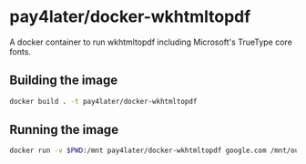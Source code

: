 # pay4later/docker-wkhtmltopdf

A docker container to run wkhtmltopdf including Microsoft's TrueType core fonts.

## Building the image

```sh
docker build . -t pay4later/docker-wkhtmltopdf
```

## Running the image

```sh
docker run -v $PWD:/mnt pay4later/docker-wkhtmltopdf google.com /mnt/out.pdf
```